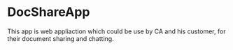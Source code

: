 # DocShareApp
This app is web appliaction which could be use by CA and his customer, for their document sharing and chatting.
